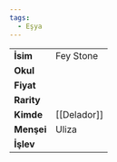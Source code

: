 ```yaml
---  
tags:
  - Eşya  
---  
```

  
|  |  |  
|---|---|  
| **İsim** | Fey Stone|  
| **Okul** | |  
| **Fiyat** | |  
| **Rarity** | |  
| **Kimde** | [[Delador]]|  
| **Menşei** | Uliza|  
| **İşlev** | |  
